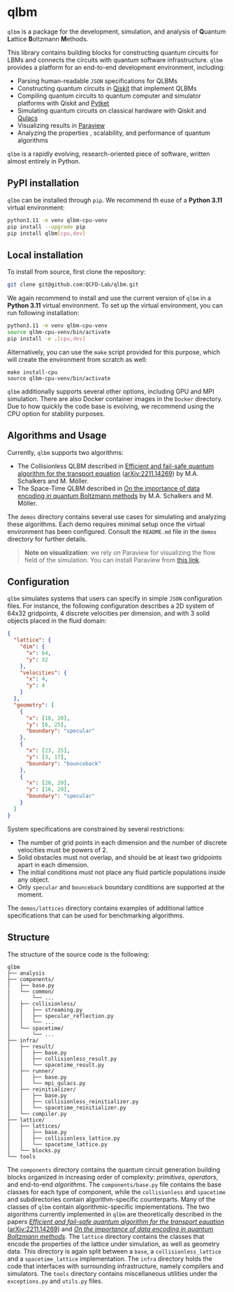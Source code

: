 # qlbm

`qlbm` is a package for the development, simulation, and analysis of **Q**uantum **L**attice **B**oltzmann **M**ethods.



This library contains building blocks for constructing quantum circuits for LBMs and connects the circuits with quantum software infrastructure. `qlbm` provides a platform for an end-to-end development environment, including:

- Parsing human-readable `JSON` specifications for QLBMs
- Constructing quantum circuits in [Qiskit](https://www.ibm.com/quantum/qiskit) that implement QLBMs
- Compiling quantum circuits to quantum computer and simulator platforms with Qiskit and [Pytket](https://tket.quantinuum.com/api-docs/)
- Simulating quantum circuits on classical hardware with Qiskit and [Qulacs](http://docs.qulacs.org/en/latest/)
- Visualizing results in [Paraview](https://www.paraview.org/)
- Analyzing the properties , scalability, and performance of quantum algorithms

`qlbm` is a rapidly evolving, research-oriented piece of software, written almost entirely in Python.

## PyPI installation

`qlbm` can be installed through `pip`. We recommend th euse of a **Python 3.11** virtual environment:

```bash
python3.11 -m venv qlbm-cpu-venv
pip install --upgrade pip
pip install qlbm[cpu,dev]
```

## Local installation

To install from source, first clone the repository:

```bash
git clone git@github.com:QCFD-Lab/qlbm.git
```

We again recommend to install and use the current version of `qlbm` in a **Python 3.11** virtual environment. To set up the virtual environment, you can run following installation:

```bash
python3.11 -m venv qlbm-cpu-venv
source qlbm-cpu-venv/bin/activate
pip install -e .[cpu,dev]
```

Alternatively, you can use the `make` script provided for this purpose, which will create the environment from scratch as well:

```
make install-cpu
source qlbm-cpu-venv/bin/activate
```

`qlbm` additionally supports several other options, including GPU and MPI simulation. There are also Docker container images in the `Docker` directory. Due to how quickly the code base is evolving, we recommend using the CPU option for stability purposes.

## Algorithms and Usage


Currently, `qlbm` supports two algorithms:
 - The Collisionless QLBM described in [Efficient and fail-safe quantum algorithm for the transport equation](https://doi.org/10.1016/j.jcp.2024.112816) ([arXiv:2211.14269](https://arxiv.org/abs/2211.14269)) by M.A. Schalkers and M. Möller.
 - The Space-Time QLBM described in [On the importance of data encoding in quantum Boltzmann methods](https://link.springer.com/article/10.1007/s11128-023-04216-6) by M.A. Schalkers and M. Möller.

The `demos` directory contains several use cases for simulating and analyzing these algorithms. Each demo requires minimal setup once the virtual environment has been configured. Consult the `README.md` file in the `demos` directory for further details.

> **Note on visualization**: we rely on  Paraview for visualizing the flow field of the simulation. You can install Paraview from [this link](https://www.paraview.org/download/).

## Configuration

`qlbm` simulates systems that users can specify in simple `JSON` configuration files. For instance, the following configuration describes a 2D system of 64x32 gridpoints, 4 discrete velocities per dimension, and with 3 solid objects placed in the fluid domain:

```JSON
{
  "lattice": {
    "dim": {
      "x": 64,
      "y": 32
    },
    "velocities": {
      "x": 4,
      "y": 4
    }
  },
  "geometry": [
    {
      "x": [18, 20],
      "y": [6, 25],
      "boundary": "specular"
    },
    {
      "x": [23, 25],
      "y": [3, 17],
      "boundary": "bounceback"
    },
    {
      "x": [28, 29],
      "y": [16, 29],
      "boundary": "specular"
    }
  ]
}
```

System specifications are constrained by several restrictions:

- The number of grid points in each dimension and the number of discrete velocities must be powers of 2.
- Solid obstacles must not overlap, and should be at least two gridpoints apart in each dimension.
- The initial conditions must not place any fluid particle populations inside any object.
- Only `specular` and `bounceback` boundary conditions are supported at the moment.

The `demos/lattices` directory contains examples of additional lattice specifications that can be used for benchmarking algorithms.


## Structure

The structure of the source code is the following:

```
qlbm
├── analysis
├── components/
│   ├── base.py
|   └── common/
│       └── ...
│   ├── collisionless/
│   │   ├── streaming.py
│   │   ├── specular_reflection.py
│   │   └── ...
│   └── spacetime/
│       └── ...
├── infra/
│   ├── result/
│   │   ├── base.py
│   │   ├── collisionless_result.py
│   │   └── spacetime_result.py
│   ├── runner/
│   │   ├── base.py
│   │   └── mpi_qulacs.py
│   ├── reinitializer/
│   │   ├── base.py
│   │   ├── collisionless_reinitializer.py
│   │   └── spacetime_reinitializer.py
│   └── compiler.py
├── lattice/
│   ├── lattices/
│   │   ├── base.py
│   │   ├── collisionless_lattice.py
│   │   └── spacetime_lattice.py
│   └── blocks.py
└── tools
```

The `components` directory contains the quantum circuit generation building blocks organized in increasing order of complexity: _primitives_, _operators_, and end-to-end _algorithms_. The `components/base.py` file contains the base classes for each type of component, while the `collisionless` and `spacetime` and subdirectories contain algorithm-specific counterparts.
Many of the classes of `qlbm` contain algorithmic-specific implementations. The two algorithms currently implemented in `qlbm` are theoretically described in the papers _[Efficient and fail-safe quantum algorithm for the transport equation](https://doi.org/10.1016/j.jcp.2024.112816)_ ([arXiv:2211.14269](https://arxiv.org/abs/2211.14269)) and _[On the importance of data encoding in quantum Boltzmann methods](https://link.springer.com/article/10.1007/s11128-023-04216-6)_.
The `lattice` directory contains the classes that encode the properties of the lattice under simulation, as well as geometry data. This directory is again split between a `base`, a `collisionless_lattice` and a `spacetime_lattice` implementation.
The `infra` directory holds the code that interfaces with surrounding infrastructure, namely compilers and simulators. The `tools` directory contains miscellaneous utilities under the `exceptions.py` and `utils.py` files.
